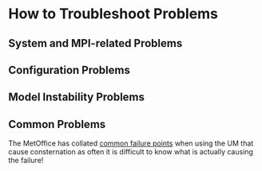 # How to Troubleshoot Problems

## System and MPI-related Problems

## Configuration Problems

## Model Instability Problems

## Common Problems
The MetOffice has collated [common failure points](https://code.metoffice.gov.uk/trac/um/wiki/KnownUMFailurePoints) when using the UM that cause consternation as often it is difficult to know what is actually causing the failure!


